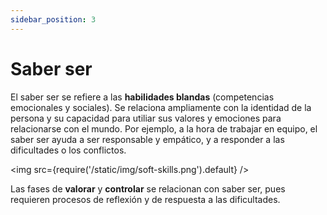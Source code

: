 ```yaml
---
sidebar_position: 3
---
```


# Saber ser

El saber ser se refiere a las **habilidades blandas** (competencias emocionales y sociales). Se relaciona ampliamente con la identidad de la persona y su capacidad para utiliar sus valores y emociones para relacionarse con el mundo. Por ejemplo, a la hora de trabajar en equipo, el saber ser ayuda a ser responsable y empático, y a responder a las dificultades o los conflictos.

<img src={require('/static/img/soft-skills.png').default} />

Las fases de **valorar** y **controlar** se relacionan con saber ser, pues requieren procesos de reflexión y de respuesta a las dificultades.